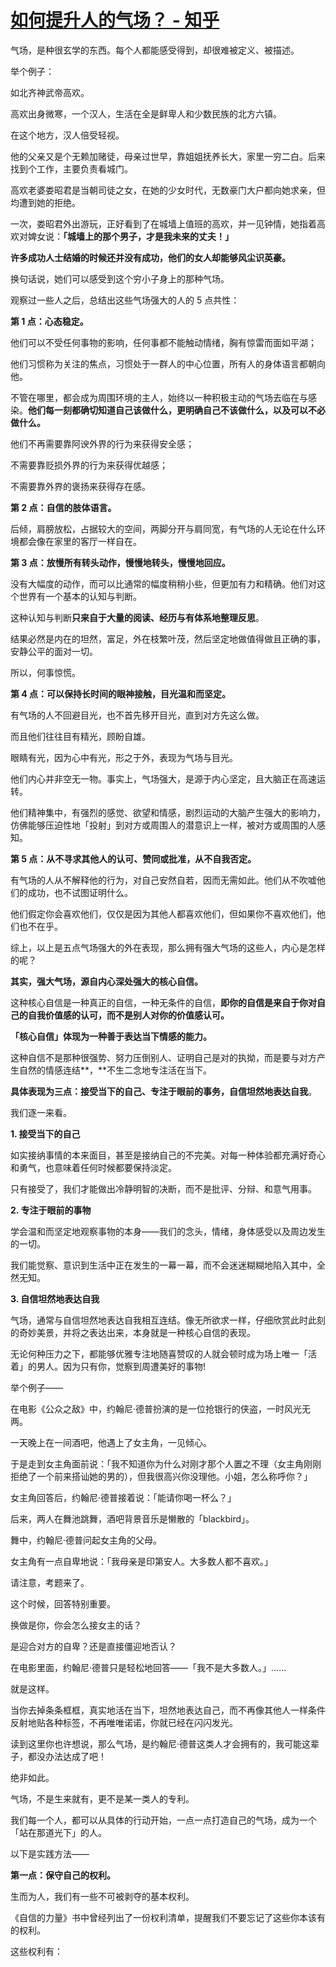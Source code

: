 # [如何提升人的气场？ - 知乎](https://www.zhihu.com/question/19553629/answer/2289311686)

气场，是种很玄学的东西。每个人都能感受得到，却很难被定义、被描述。

举个例子：

如北齐神武帝高欢。

高欢出身微寒，一个汉人，生活在全是鲜卑人和少数民族的北方六镇。

在这个地方，汉人倍受轻视。

他的父亲又是个无赖加赌徒，母亲过世早，靠姐姐抚养长大，家里一穷二白。后来找到个工作，主要负责看城门。

高欢老婆娄昭君是当朝司徒之女，在她的少女时代，无数豪门大户都向她求亲，但均遭到她的拒绝。

一次，娄昭君外出游玩，正好看到了在城墙上值班的高欢，并一见钟情，她指着高欢对婢女说：**「城墙上的那个男子，才是我未来的丈夫！」**

**许多成功人士结婚的时候还并没有成功，他们的女人却能够风尘识英豪。**

换句话说，她们可以感受到这个穷小子身上的那种气场。

观察过一些人之后，总结出这些气场强大的人的 5 点共性：

**第 1 点：心态稳定。**

他们可以不受任何事物的影响，任何事都不能触动情绪，胸有惊雷而面如平湖；

他们习惯称为关注的焦点，习惯处于一群人的中心位置，所有人的身体语言都朝向他。

不管在哪里，都会成为周围环境的主人，始终以一种积极主动的气场去临在与感染。**他们每一刻都确切知道自己该做什么，更明确自己不该做什么，以及可以不必做什么。**

他们不再需要靠阿谀外界的行为来获得安全感；

不需要靠贬损外界的行为来获得优越感；

不需要靠外界的褒扬来获得存在感。

**第 2 点：自信的肢体语言。**

后倾，肩膀放松，占据较大的空间，两脚分开与肩同宽，有气场的人无论在什么环境都会像在家里的客厅一样自在。

**第 3 点：放慢所有转头动作，慢慢地转头，慢慢地回应。**

没有大幅度的动作，而可以比通常的幅度稍稍小些，但更加有力和精确。他们对这个世界有一个基本的认知与判断。

这种认知与判断**只来自于大量的阅读、经历与有体系地整理反思**。

结果必然是内在的坦然，富足，外在枝繁叶茂，然后坚定地做值得做且正确的事，安静公平的面对一切。

所以，何事惊慌。

**第 4 点：可以保持长时间的眼神接触，目光温和而坚定。**

有气场的人不回避目光，也不首先移开目光，直到对方先这么做。

而且他们往往目有精光，顾盼自雄。

眼睛有光，因为心中有光，形之于外，表现为气场与目光。

他们内心并非空无一物。事实上，气场强大，是源于内心坚定，且大脑正在高速运转。

他们精神集中，有强烈的感觉、欲望和情感，剧烈运动的大脑产生强大的影响力，仿佛能够压迫性地「投射」到对方或周围人的潜意识上一样，被对方或周围的人感知。

**第 5 点：从不寻求其他人的认可、赞同或批准，从不自我否定。**

有气场的人从不解释他的行为，对自己安然自若，因而无需如此。他们从不吹嘘他们的成功，也不试图证明什么。

他们假定你会喜欢他们，仅仅是因为其他人都喜欢他们，但如果你不喜欢他们，他们也不在乎。

综上，以上是五点气场强大的外在表现，那么拥有强大气场的这些人，内心是怎样的呢？

**其实，强大气场，源自内心深处强大的核心自信。**

这种核心自信是一种真正的自信，一种无条件的自信，**即你的自信是来自于你对自己的自我价值感的认可，而不是别人对你的价值感认可。**

**「核心自信」体现为一种善于表达当下情感的能力。**

这种自信不是那种很强势、努力压倒别人、证明自己是对的执拗，而是要与对方产生自然的情感连结**，**不生二念地专注活在当下。

**具体表现为三点：接受当下的自己、专注于眼前的事务，自信坦然地表达自我**。

我们逐一来看。

**1\. 接受当下的自己**

如实接纳事情的本来面目，甚至是接纳自己的不完美。对每一种体验都充满好奇心和勇气，也意味着任何时候都要保持淡定。

只有接受了，我们才能做出冷静明智的决断，而不是批评、分辩、和意气用事。

**2\. 专注于眼前的事物**

学会温和而坚定地观察事物的本身——我们的念头，情绪，身体感受以及周边发生的一切。

我们能觉察、意识到生活中正在发生的一幕一幕，而不会迷迷糊糊地陷入其中，全然无知。

**3\. 自信坦然地表达自我**

气场，通常与自信坦然地表达自我相互连结。像无所欲求一样，仔细欣赏此时此刻的奇妙美景，并将之表达出来，本身就是一种核心自信的表现。

无论何种压力之下，都能够优雅专注地随喜赞叹的人就会顿时成为场上唯一「活着」的男人。因为只有你，觉察到周遭美好的事物!

举个例子——

在电影《公众之敌》中，约翰尼·德普扮演的是一位抢银行的侠盗，一时风光无两。

一天晚上在一间酒吧，他遇上了女主角，一见倾心。

于是走到女主角面前说：「我不知道你为什么对刚才那个人置之不理（女主角刚刚拒绝了一个前来搭讪她的男的），但我很高兴你没理他。小姐，怎么称呼你？」

女主角回答后，约翰尼·德普接着说：「能请你喝一杯么？」

后来，两人在舞池跳舞，酒吧背景音乐是懒散的「blackbird」。

舞中，约翰尼·德普问起女主角的父母。

女主角有一点自卑地说：「我母亲是印第安人。大多数人都不喜欢。」

请注意，考题来了。

这个时候，回答特别重要。

换做是你，你会怎么接女主的话？

是迎合对方的自卑？还是直接僵迎地否认？

在电影里面，约翰尼·德普只是轻松地回答——「我不是大多数人。」……

就是这样。

当你去掉条条框框，真实地活在当下，坦然地表达自己，而不再像其他人一样条件反射地贴各种标签，不再唯唯诺诺，你就已经在闪闪发光。

读到这里你也许想说，那么气场，是约翰尼·德普这类人才会拥有的，我可能这辈子，都没办法达成了吧！

绝非如此。

气场，不是生来就有，更不是某一类人的专利。

我们每一个人，都可以从具体的行动开始，一点一点打造自己的气场，成为一个「站在那道光下」的人。

以下是实践方法——

**第一点：保守自己的权利。**

生而为人，我们有一些不可被剥夺的基本权利。

《自信的力量》书中曾经列出了一份权利清单，提醒我们不要忘记了这些你本该有的权利。

这些权利有：
